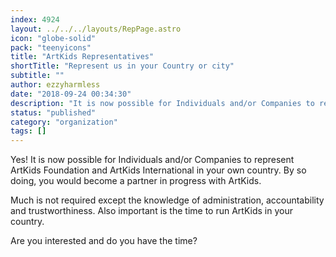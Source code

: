 ```yaml
---
index: 4924
layout: ../../../layouts/RepPage.astro
icon: "globe-solid"
pack: "teenyicons"
title: "ArtKids Representatives"
shortTitle: "Represent us in your Country or city"
subtitle: ""
author: ezzyharmless
date: "2018-09-24 00:34:30"
description: "It is now possible for Individuals and/or Companies to represent ArtKids Foundation and ArtKids International in your own country. By so doing, you would become a partner in progress with ArtKids.Are you interested and do you have the time?"
status: "published"
category: "organization"
tags: []
---
```


Yes! It is now possible for Individuals and/or Companies to represent ArtKids Foundation and ArtKids International in your own country. By so doing, you would become a partner in progress with ArtKids.

Much is not required except the knowledge of administration, accountability and trustworthiness. Also important is the time to run ArtKids in your country.

Are you interested and do you have the time?